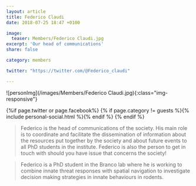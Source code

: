 ```yaml
---
layout: article
title: Federico Claudi
date: 2018-07-25 18:47 +0100

image:
  teaser: Members/Federico Claudi.jpg
excerpt: 'Our head of communications'
share: false

category: members

twitter: "https://twitter.com/@Federico_claudi"

---
```


![personImg](/images/Members/Federico Claudi.jpg){:class="img-responsive"}  



{%if page.twitter or page.facebook%}
{% if page.category != guests %}{% include personal-social.html %}{% endif %}
{% endif %}



> Federico is the head of communications of the society. His main role is to coordinate and facilitate
the dissemination of information about the resources put together by the society and about future events
to all PhD students in the institute. Federico is also the person to get in touch with should you have
issue that concerns the society!

> Federico is a PhD student in the Branco lab where he is working to combine innate threat responses with
spatial navigation to investigate decision making strategies in innate behaviours in rodents. 

